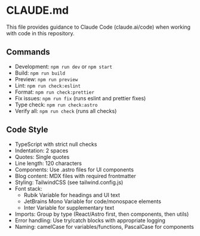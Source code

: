 # CLAUDE.md

This file provides guidance to Claude Code (claude.ai/code) when working with code in this repository.

## Commands

- Development: `npm run dev` or `npm start`
- Build: `npm run build`
- Preview: `npm run preview`
- Lint: `npm run check:eslint`
- Format: `npm run check:prettier`
- Fix issues: `npm run fix` (runs eslint and prettier fixes)
- Type check: `npm run check:astro`
- Verify all: `npm run check` (runs all checks)

## Code Style

- TypeScript with strict null checks
- Indentation: 2 spaces
- Quotes: Single quotes
- Line length: 120 characters
- Components: Use .astro files for UI components
- Blog content: MDX files with required frontmatter
- Styling: TailwindCSS (see tailwind.config.js)
- Font stack:
  - Rubik Variable for headings and UI text
  - JetBrains Mono Variable for code/monospace elements
  - Inter Variable for supplementary text
- Imports: Group by type (React/Astro first, then components, then utils)
- Error handling: Use try/catch blocks with appropriate logging
- Naming: camelCase for variables/functions, PascalCase for components
